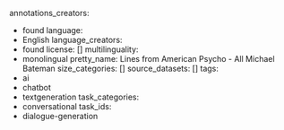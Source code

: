 annotations_creators:
- found
language:
- English
language_creators:
- found
license: []
multilinguality:
- monolingual
pretty_name: Lines from American Psycho - All Michael Bateman
size_categories: []
source_datasets: []
tags:
- ai
- chatbot
- textgeneration
task_categories:
- conversational
task_ids:
- dialogue-generation